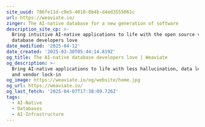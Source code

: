 ```yaml
---
site_uuid: 786fe11d-c9e5-4010-8b4b-d4ed3555061c
url: https://weaviate.io/
zinger: The AI-native database for a new generation of software
description_site_cp: >-
  Bring intuitive AI-native applications to life with the open source vector
  database developers love
date_modified: '2025-04-12'
date_created: '2025-03-30T05:44:14.819Z'
og_title: The AI-native database developers love | Weaviate
og_description: >-
  Bring AI-native applications to life with less hallucination, data leakage,
  and vendor lock-in
og_image: https://weaviate.io/og/website/home.jpg
og_url: https://weaviate.io/
og_last_fetch: '2025-04-07T17:38:09.726Z'
tags:
  - AI-Native
  - Databases
  - AI-Infrastructure
---
```




















































































